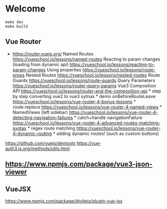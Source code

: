 # Welcome

```
make dev
make build
```

## Vue Router
* https://router.vuejs.org/
    Named Routes
    https://vueschool.io/lessons/named-routes
    Reacting to param changes (loading from dynamic api)
    https://vueschool.io/lessons/reacting-to-param-changes
    Using properties
    https://vueschool.io/lessons/route-props
    Nested Routes
    https://vueschool.io/lessons/nested-routes
    Route Guards
    https://vueschool.io/lessons/route-guards
    Query Parameters
    https://vueschool.io/lessons/router-query-params
    Vue3 Composition API
    https://vueschool.io/lessons/router-and-the-composition-api
        * step by step converting vue2 to vue3 sytnax
        * demo onBeforeRouteLeave
    https://vueschool.io/lessons/vue-router-4-bonus-lessons
        * route.replace
    https://vueschool.io/lessons/vue-router-4-named-views
        * NamedViews (left sidebar)
    https://vueschool.io/lessons/vue-router-4-detecting-navigation-failures
        * catch+handle navigationFailure
    https://vueschool.io/lessons/vue-router-4-advanced-routes-matching-syntax
        * regex route matching
    https://vueschool.io/lessons/vue-router-4-dynamic-routing
        * adding dynamic routes!  (such as custom buttons)

https://github.com/vuejs/devtools
https://vue-auth3.js.org/methods/utils.html

## https://www.npmjs.com/package/vue3-json-viewer

## VueJSX
https://www.npmjs.com/package/@vitejs/plugin-vue-jsx